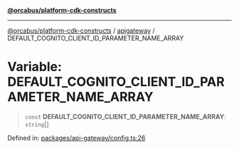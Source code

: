 [**@orcabus/platform-cdk-constructs**](../../../../README.md)

***

[@orcabus/platform-cdk-constructs](../../../../README.md) / [apigateway](../README.md) / DEFAULT\_COGNITO\_CLIENT\_ID\_PARAMETER\_NAME\_ARRAY

# Variable: DEFAULT\_COGNITO\_CLIENT\_ID\_PARAMETER\_NAME\_ARRAY

> `const` **DEFAULT\_COGNITO\_CLIENT\_ID\_PARAMETER\_NAME\_ARRAY**: `string`[]

Defined in: [packages/api-gateway/config.ts:26](https://github.com/OrcaBus/platform-cdk-constructs/blob/f32b67f3286f201d56d0d44eb040dea7b253bf65/packages/api-gateway/config.ts#L26)
